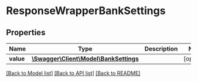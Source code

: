 # ResponseWrapperBankSettings

## Properties
Name | Type | Description | Notes
------------ | ------------- | ------------- | -------------
**value** | [**\Swagger\Client\Model\BankSettings**](BankSettings.md) |  | [optional] 

[[Back to Model list]](../../README.md#documentation-for-models) [[Back to API list]](../../README.md#documentation-for-api-endpoints) [[Back to README]](../../README.md)

